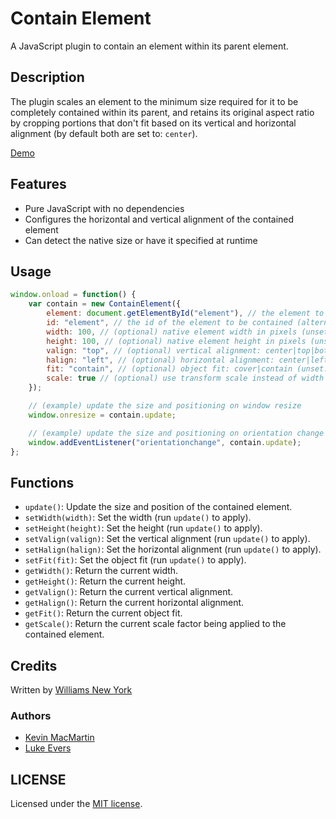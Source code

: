 # Contain Element

A JavaScript plugin to contain an element within its parent element.

## Description

The plugin scales an element to the minimum size required for it to be completely contained within its parent, and retains its original aspect ratio by cropping portions that don't fit based on its vertical and horizontal alignment (by default both are set to: `center`).

[Demo](http://williamsny.github.io/contain-element)

## Features

* Pure JavaScript with no dependencies
* Configures the horizontal and vertical alignment of the contained element
* Can detect the native size or have it specified at runtime

## Usage

```javascript
window.onload = function() {
    var contain = new ContainElement({
        element: document.getElementById("element"), // the element to be contained (alternative to 'id')
        id: "element", // the id of the element to be contained (alternative to 'element')
        width: 100, // (optional) native element width in pixels (unset: detected element width)
        height: 100, // (optional) native element height in pixels (unset: detected element height)
        valign: "top", // (optional) vertical alignment: center|top|bottom (unset: center)
        halign: "left", // (optional) horizontal alignment: center|left|right (unset: center)
        fit: "contain", // (optional) object fit: cover|contain (unset: cover)
        scale: true // (optional) use transform scale instead of width and height (unset: false)
    });

    // (example) update the size and positioning on window resize
    window.onresize = contain.update;

    // (example) update the size and positioning on orientation change
    window.addEventListener("orientationchange", contain.update);
};
```

## Functions

* `update()`: Update the size and position of the contained element.
* `setWidth(width)`: Set the width (run `update()` to apply).
* `setHeight(height)`: Set the height (run `update()` to apply).
* `setValign(valign)`: Set the vertical alignment (run `update()` to apply).
* `setHalign(halign)`: Set the horizontal alignment (run `update()` to apply).
* `setFit(fit)`: Set the object fit (run `update()` to apply).
* `getWidth()`: Return the current width.
* `getHeight()`: Return the current height.
* `getValign()`: Return the current vertical alignment.
* `getHalign()`: Return the current horizontal alignment.
* `getFit()`: Return the current object fit.
* `getScale()`: Return the current scale factor being applied to the contained element.

## Credits

Written by [Williams New York](http://williamsnewyork.com)

### Authors

* [Kevin MacMartin](https://github.com/prurigro/)
* [Luke Evers](https://github.com/lukevers/)

## LICENSE

Licensed under the [MIT license](http://opensource.org/licenses/MIT).
